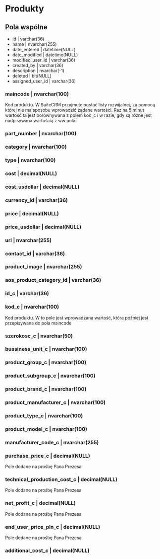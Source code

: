 # Produkty

## Pola wspólne

* id \| varchar\(36\) 
* name \| nvarchar\(255\) 
* date\_entered \| datetime\(NULL\) 
* date\_modified \| datetime\(NULL\) 
* modified\_user\_id \| varchar\(36\) 
* created\_by \| varchar\(36\) 
* description \| nvarchar\(-1\) 
* deleted \| bit\(NULL\) 
* assigned\_user\_id \| varchar\(36\) 

### maincode \| nvarchar\(100\) 

Kod produktu. W SuiteCRM przyjmuje postać listy rozwijalnej, za pomocą której nie ma sposobu wprowadzić żądane wartości. Raz na 5 minut wartość ta jest porównywana z polem kod\_c i w razie, gdy są różne jest nadpisywana wartością z ww pola.

### part\_number \| nvarchar\(100\) 



### category \| nvarchar\(100\) 

### type \| nvarchar\(100\) 

### cost \| decimal\(NULL\) 

### cost\_usdollar \| decimal\(NULL\) 

### currency\_id \| varchar\(36\) 

### price \| decimal\(NULL\) 

### price\_usdollar \| decimal\(NULL\)

###  url \| nvarchar\(255\) 

### contact\_id \| varchar\(36\) 

### product\_image \| nvarchar\(255\) 

### aos\_product\_category\_id \| varchar\(36\) 

### id\_c \| varchar\(36\) 

### kod\_c \| nvarchar\(100\) 

Kod produktu. W to pole jest wprowadzana wartość, która później jest przepisywana do pola maincode

### szerokosc\_c \| nvarchar\(50\) 

### bussiness\_unit\_c \| nvarchar\(100\) 

### product\_group\_c \| nvarchar\(100\) 

### product\_subgroup\_c \| nvarchar\(100\) 

### product\_brand\_c \| nvarchar\(100\) 

### product\_manufacturer\_c \| nvarchar\(100\) 

### product\_type\_c \| nvarchar\(100\) 

### product\_model\_c \| nvarchar\(100\) 

### manufacturer\_code\_c \| nvarchar\(255\) 

### purchase\_price\_c \| decimal\(NULL\) 

Pole dodane na prośbę Pana Prezesa

### technical\_production\_cost\_c \| decimal\(NULL\) 

Pole dodane na prośbę Pana Prezesa

### net\_profit\_c \| decimal\(NULL\) 

Pole dodane na prośbę Pana Prezesa

### end\_user\_price\_pln\_c \| decimal\(NULL\)

Pole dodane na prośbę Pana Prezesa

###  additional\_cost\_c \| decimal\(NULL\)


